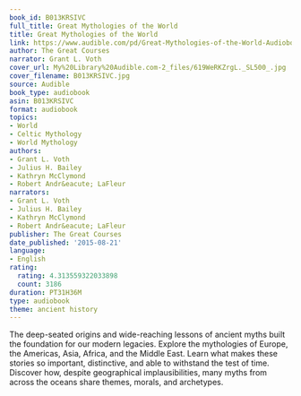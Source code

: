 ```yaml
---
book_id: B013KRSIVC
full_title: Great Mythologies of the World
title: Great Mythologies of the World
link: https://www.audible.com/pd/Great-Mythologies-of-the-World-Audiobook/B013KRSIVC
author: The Great Courses
narrator: Grant L. Voth
cover_url: My%20Library%20Audible.com-2_files/619WeRKZrgL._SL500_.jpg
cover_filename: B013KRSIVC.jpg
source: Audible
book_type: audiobook
asin: B013KRSIVC
format: audiobook
topics:
- World
- Celtic Mythology
- World Mythology
authors:
- Grant L. Voth
- Julius H. Bailey
- Kathryn McClymond
- Robert Andr&eacute; LaFleur
narrators:
- Grant L. Voth
- Julius H. Bailey
- Kathryn McClymond
- Robert Andr&eacute; LaFleur
publisher: The Great Courses
date_published: '2015-08-21'
language:
- English
rating:
  rating: 4.313559322033898
  count: 3186
duration: PT31H36M
type: audiobook
theme: ancient history
---
```

The deep-seated origins and wide-reaching lessons of ancient myths built the foundation for our modern legacies. Explore the mythologies of Europe, the Americas, Asia, Africa, and the Middle East. Learn what makes these stories so important, distinctive, and able to withstand the test of time. Discover how, despite geographical implausibilities, many myths from across the oceans share themes, morals, and archetypes.

